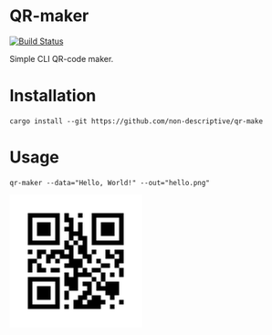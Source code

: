 # QR-maker
[![Build Status](https://travis-ci.org/non-descriptive/qr-maker.svg?branch=master)](https://travis-ci.org/non-descriptive/qr-maker)

Simple CLI QR-code maker.

# Installation

```
cargo install --git https://github.com/non-descriptive/qr-make
```

# Usage
```
qr-maker --data="Hello, World!" --out="hello.png"
```

![hello](hello.png)
